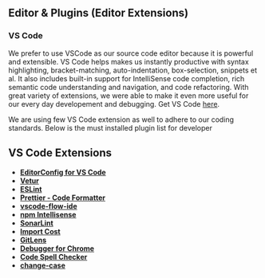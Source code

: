 ## Editor & Plugins (Editor Extensions)

### VS Code

We prefer to use VSCode as our source code editor because it is powerful and extensible. VS Code helps makes us instantly productive with syntax highlighting, bracket-matching, auto-indentation, box-selection, snippets et al. It also includes built-in support for IntelliSense code completion, rich semantic code understanding and navigation, and code refactoring.
With great variety of extensions, we were able to make it even more useful for our every day developement and debugging.
Get VS Code [here](https://code.visualstudio.com/download).

We are using few VS Code extension as well to adhere to our coding standards. Below is the must installed plugin list for developer

## VS Code Extensions

- [**EditorConfig for VS Code**](https://marketplace.visualstudio.com/items?itemName=EditorConfig.EditorConfig)
- [**Vetur**](https://marketplace.visualstudio.com/items?itemName=octref.vetur)
- [**ESLint**](https://marketplace.visualstudio.com/items?itemName=dbaeumer.vscode-eslint)
- [**Prettier - Code Formatter**](https://marketplace.visualstudio.com/items?itemName=esbenp.prettier-vscode)
- [**vscode-flow-ide**](https://marketplace.visualstudio.com/items?itemName=gcazaciuc.vscode-flow-ide)
- [**npm Intellisense**](https://marketplace.visualstudio.com/items?itemName=christian-kohler.npm-intellisense)
- [**SonarLint**](https://marketplace.visualstudio.com/items?itemName=SonarSource.sonarlint-vscode)
- [**Import Cost**](https://marketplace.visualstudio.com/items?itemName=wix.vscode-import-cost)
- [**GitLens**](https://marketplace.visualstudio.com/items?itemName=eamodio.gitlens)
- [**Debugger for Chrome**](https://marketplace.visualstudio.com/items?itemName=msjsdiag.debugger-for-chrome)
- [**Code Spell Checker**](https://marketplace.visualstudio.com/items?itemName=streetsidesoftware.code-spell-checker)
- [**change-case**](https://marketplace.visualstudio.com/items?itemName=wmaurer.change-case)


